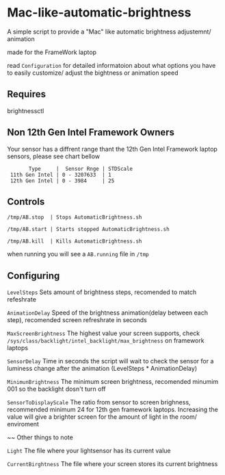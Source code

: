 # Mac-like-automatic-brightness
A simple script to provide a "Mac" like automatic brightness adjustemnt/ animation

made for the FrameWork laptop

read ```Configuration``` for detailed informatoion about what options you have to easily  customize/ adjust the bightness or animation speed

## Requires 
brightnessctl

## Non 12th Gen Intel Framework Owners
Your sensor has a diffrent range thant the 12th Gen Intel Framework laptop sensors, please see chart bellow


           Type     |  Sensor Rnge | STDScale
     11th Gen Intel | 0 - 3207633  | 1
     12th Gen Intel | 0 - 3984     | 25

## Controls
```/tmp/AB.stop  | Stops AutomaticBrightness.sh```

```/tmp/AB.start | Starts stopped AutomaticBrightness.sh``` 

```/tmp/AB.kill  | Kills AutomaticBrightness.sh```

when running you will see a ```AB.running``` file in ```/tmp```


## Configuring
```LevelSteps```  Sets amount of brightness steps, recomended to match refeshrate

```AnimationDelay```  Speed of the brightness animation(delay between each step), recomended screen refreshrate in seconds

```MaxScreenBrightness``` The highest value your screen supports, check ```/sys/class/backlight/intel_backlight/max_brightness``` on framework laptops

```SensorDelay``` Time in seconds the script will wait to check the sensor for a luminess change after the animation (LevelSteps * AnimationDelay)

```MinimunBrightness``` The minimum screen brightness, recomended minumim 001 so the backlight dosn't turn off

```SensorToDisplayScale``` The ratio from sensor to screen brighness, recommended minimum 24  for 12th gen framework laptops. Increasing the value will give a brighter screen for the amount of light in the room/ enviroment

~~ Other things to note

```Light```  The file where your lightsensor has its current value

```CurrentBirghtness```  The file where your screen stores its current brightness 
